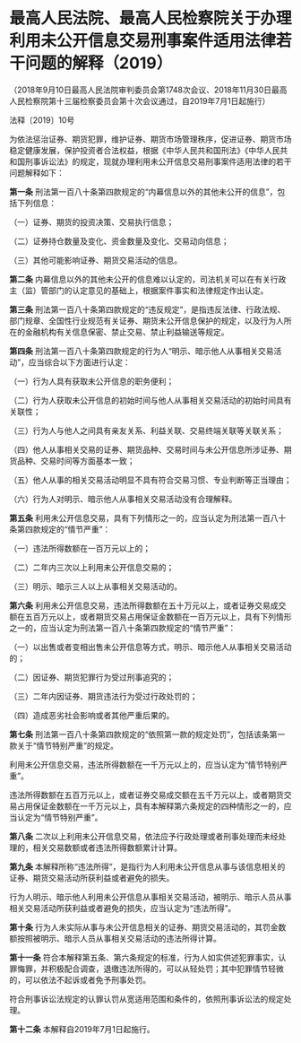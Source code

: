 # 最高人民法院、最高人民检察院关于办理利用未公开信息交易刑事案件适用法律若干问题的解释（2019）

 

（2018年9月10日最高人民法院审判委员会第1748次会议、2018年11月30日最高人民检察院第十三届检察委员会第十次会议通过，自2019年7月1日起施行）


法释〔2019〕10号

为依法惩治证券、期货犯罪，维护证券、期货市场管理秩序，促进证券、期货市场稳定健康发展，保护投资者合法权益，根据《中华人民共和国刑法》《中华人民共和国刑事诉讼法》的规定，现就办理利用未公开信息交易刑事案件适用法律的若干问题解释如下：

**第一条** 刑法第一百八十条第四款规定的“内幕信息以外的其他未公开的信息”，包括下列信息：

（一）证券、期货的投资决策、交易执行信息；

（二）证券持仓数量及变化、资金数量及变化、交易动向信息；

（三）其他可能影响证券、期货交易活动的信息。

**第二条** 内幕信息以外的其他未公开的信息难以认定的，司法机关可以在有关行政主（监）管部门的认定意见的基础上，根据案件事实和法律规定作出认定。

**第三条** 刑法第一百八十条第四款规定的“违反规定”，是指违反法律、行政法规、部门规章、全国性行业规范有关证券、期货未公开信息保护的规定，以及行为人所在的金融机构有关信息保密、禁止交易、禁止利益输送等规定。

**第四条** 刑法第一百八十条第四款规定的行为人“明示、暗示他人从事相关交易活动”，应当综合以下方面进行认定：

（一）行为人具有获取未公开信息的职务便利；

（二）行为人获取未公开信息的初始时间与他人从事相关交易活动的初始时间具有关联性；

（三）行为人与他人之间具有亲友关系、利益关联、交易终端关联等关联关系；

（四）他人从事相关交易的证券、期货品种、交易时间与未公开信息所涉证券、期货品种、交易时间等方面基本一致；

（五）他人从事的相关交易活动明显不具有符合交易习惯、专业判断等正当理由；

（六）行为人对明示、暗示他人从事相关交易活动没有合理解释。

**第五条** 利用未公开信息交易，具有下列情形之一的，应当认定为刑法第一百八十条第四款规定的“情节严重”：

（一）违法所得数额在一百万元以上的；

（二）二年内三次以上利用未公开信息交易的；

（三）明示、暗示三人以上从事相关交易活动的。

**第六条** 利用未公开信息交易，违法所得数额在五十万元以上，或者证券交易成交额在五百万元以上，或者期货交易占用保证金数额在一百万元以上，具有下列情形之一的，应当认定为刑法第一百八十条第四款规定的“情节严重”：

（一）以出售或者变相出售未公开信息等方式，明示、暗示他人从事相关交易活动的；

（二）因证券、期货犯罪行为受过刑事追究的；

（三）二年内因证券、期货违法行为受过行政处罚的；

（四）造成恶劣社会影响或者其他严重后果的。

**第七条** 刑法第一百八十条第四款规定的“依照第一款的规定处罚”，包括该条第一款关于“情节特别严重”的规定。

利用未公开信息交易，违法所得数额在一千万元以上的，应当认定为“情节特别严重”。

违法所得数额在五百万元以上，或者证券交易成交额在五千万元以上，或者期货交易占用保证金数额在一千万元以上，具有本解释第六条规定的四种情形之一的，应当认定为“情节特别严重”。

**第八条** 二次以上利用未公开信息交易，依法应予行政处理或者刑事处理而未经处理的，相关交易数额或者违法所得数额累计计算。

**第九条** 本解释所称“违法所得”，是指行为人利用未公开信息从事与该信息相关的证券、期货交易活动所获利益或者避免的损失。

行为人明示、暗示他人利用未公开信息从事相关交易活动，被明示、暗示人员从事相关交易活动所获利益或者避免的损失，应当认定为“违法所得”。

**第十条** 行为人未实际从事与未公开信息相关的证券、期货交易活动的，其罚金数额按照被明示、暗示人员从事相关交易活动的违法所得计算。

 

**第十一条** 符合本解释第五条、第六条规定的标准，行为人如实供述犯罪事实，认罪悔罪，并积极配合调查，退缴违法所得的，可以从轻处罚；其中犯罪情节轻微的，可以依法不起诉或者免予刑事处罚。

符合刑事诉讼法规定的认罪认罚从宽适用范围和条件的，依照刑事诉讼法的规定处理。

**第十二条** 本解释自2019年7月1日起施行。

